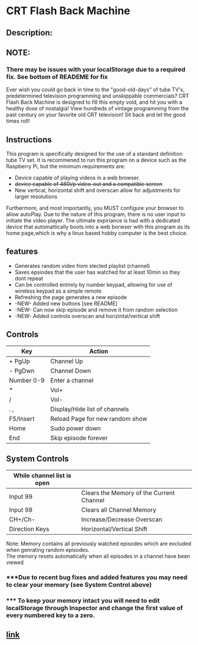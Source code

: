 # CRT Flash Back Machine
## Description:  
## NOTE: 
### There may be issues with your localStorage due to a required fix. See bottom of READEME for fix

Ever wish you could go back in time to the "good-old-days" of tube TV's, predetermined television programming and unskippable commercials? CRT Flash Back Machine is designed to fill this empty void, and hit you with a healthy dose of nostalgia! View hundreds of vintage programming from the past century on your favorite old CRT television! Sit back and let the good times roll!

## Instructions

This program is specifically designed for the use of a standard definition tube TV set.  It is recommened to run this program on a device such as the Raspberry Pi, but the minimum requirements are:

- Device capable of playing videos in a web browser.
- ~~device capable of 480i/p video-out and a compatible screen~~
- New vertical, horizontal shift and overscan allow for adjustments for larger resolutions

Furthermore, and most importantly, you MUST configure your browser to allow autoPlay. Due to the nature of this program, there is no user input to initiate the video player. The ultimate expiriance is had with a dedicated device that automattically boots into a web borwser with this program as its home page,which is why a linux based hobby computer is the best choice.

## features

- Generates random video from slected playlist (channel)
- Saves epsiodes that the user has watched for at least 10min so they dont repeat
- Can be controlled entirely by number keypad, allowing for use of wireless keypad as a simple remote
- Refreshing the page generates a new episode
- -NEW- Added new buttons [see README]
- -NEW- Can now skip episode and remove it from random selection
- -NEW- Added controls overscan and horizintal/vertical shift

## Controls
| Key  |Action   |
| ------------ | ------------ |
|  + PgUp |   Channel Up |
|  - PgDwn|  Channel Down  |
| Number 0-9  |  Enter a channel  |
|  *  |Vol+|
|  / |Vol-|
|  . , | Display/Hide list of channels  |
|  F5/Insert | Reload Page for new random show  |
|Home| Sudo power down|
|End| Skip episode forever|



## System Controls
|While channel list is open| |
|---------------|---------------|
|Input 99| Clears the Memory of the Current Channel|
|Input 98| Clears all Channel Memory|  
|CH+/Ch-| Increase/Decrease Overscan|
|Direction Keys| Horizontal/Vertical Shift|

Note: Memory contains all previously watched episodes which are excluded when genrating random episodes.  
The memory resets automatically when all episodes in a channel have been viewed
### ***Due to recent bug fixes and added features you may need to clear your memory (see System Control above)
### *** To keep your memory intact you will need to edit localStorage through Inspector and change the first value of every numbered key to a zero. 

## [link](https://chriskurz098.github.io/80sGameshowPlayer/)
